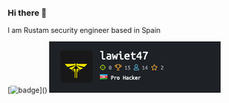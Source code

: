 ### Hi there 👋

<!--
**lawiet47/lawiet47** is a ✨ _special_ ✨ repository because its `README.md` (this file) appears on your GitHub profile.
-->

I am Rustam security engineer based in Spain


[![badge]()](<script src="https://www.hackthebox.eu/badge/54246"></script>)
![rustamhtb](./images/rustamhtb.png)
